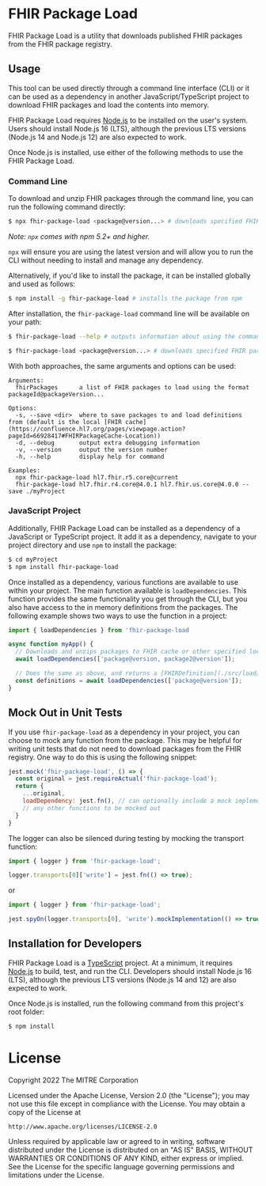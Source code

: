 # FHIR Package Load

FHIR Package Load is a utility that downloads published FHIR packages from the FHIR package registry.

## Usage

This tool can be used directly through a command line interface (CLI) or it can be used as a dependency in another JavaScript/TypeScript project to download FHIR packages and load the contents into memory.

FHIR Package Load requires [Node.js](https://nodejs.org/) to be installed on the user's system. Users should install Node.js 16 (LTS), although the previous LTS versions (Node.js 14 and Node.js 12) are also expected to work.

Once Node.js is installed, use either of the following methods to use the FHIR Package Load.

### Command Line

To download and unzip FHIR packages through the command line, you can run the following command directly:

```sh
$ npx fhir-package-load <package@version...> # downloads specified FHIR packages
```

_Note: `npx` comes with npm 5.2+ and higher._

`npx` will ensure you are using the latest version and will allow you to run the CLI without needing to install and manage any dependency.

Alternatively, if you'd like to install the package, it can be installed globally and used as follows:

```sh
$ npm install -g fhir-package-load # installs the package from npm
```

After installation, the `fhir-package-load` command line will be available on your path:

```sh
$ fhir-package-load --help # outputs information about using the command line

$ fhir-package-load <package@version...> # downloads specified FHIR packages
```

With both approaches, the same arguments and options can be used:

```
Arguments:
  fhirPackages      a list of FHIR packages to load using the format packageId@packageVersion...

Options:
  -s, --save <dir>  where to save packages to and load definitions from (default is the local [FHIR cache](https://confluence.hl7.org/pages/viewpage.action?pageId=66928417#FHIRPackageCache-Location))
  -d, --debug       output extra debugging information
  -v, --version     output the version number
  -h, --help        display help for command

Examples:
  npx fhir-package-load hl7.fhir.r5.core@current
  fhir-package-load hl7.fhir.r4.core@4.0.1 hl7.fhir.us.core@4.0.0 --save ./myProject
```

### JavaScript Project

Additionally, FHIR Package Load can be installed as a dependency of a JavaScript or TypeScript project. It add it as a dependency, navigate to your project directory and use `npm` to install the package:

```sh
$ cd myProject
$ npm install fhir-package-load
```

Once installed as a dependency, various functions are available to use within your project. The main function available is `loadDependencies`. This function provides the same functionality you get through the CLI, but you also have access to the in memory definitions from the packages. The following example shows two ways to use the function in a project:

```javascript
import { loadDependencies } from 'fhir-package-load

async function myApp() {
  // Downloads and unzips packages to FHIR cache or other specified location (if not already present)
  await loadDependencies(['package@version, package2@version']);

  // Does the same as above, and returns a [FHIRDefinition](./src/load/FHIRDefinitions.ts) class, which allows access to each definition in the specified packages
  const definitions = await loadDependencies(['package@version']);
}
```

## Mock Out in Unit Tests

If you use `fhir-package-load` as a dependency in your project, you can choose to mock any function from the package. This may be helpful for writing unit tests that do not need to download packages from the FHIR registry. One way to do this is using the following snippet:

```javascript
jest.mock('fhir-package-load', () => {
  const original = jest.requireActual('fhir-package-load');
  return {
    ...original,
    loadDependency: jest.fn(), // can optionally include a mock implementation
    // any other functions to be mocked out
  }
}
```

The logger can also be silenced during testing by mocking the transport function:

```javascript
import { logger } from 'fhir-package-load';

logger.transports[0]['write'] = jest.fn(() => true);
```

or

```javascript
import { logger } from 'fhir-package-load';

jest.spyOn(logger.transports[0], 'write').mockImplementation(() => true);
```

## Installation for Developers

FHIR Package Load is a [TypeScript](https://www.typescriptlang.org/) project. At a minimum, it requires [Node.js](https://nodejs.org/) to build, test, and run the CLI. Developers should install Node.js 16 (LTS), although the previous LTS versions (Node.js 14 and 12) are also expected to work.

Once Node.js is installed, run the following command from this project's root folder:

```sh
$ npm install
```

# License

Copyright 2022 The MITRE Corporation

Licensed under the Apache License, Version 2.0 (the "License");
you may not use this file except in compliance with the License.
You may obtain a copy of the License at

    http://www.apache.org/licenses/LICENSE-2.0

Unless required by applicable law or agreed to in writing, software
distributed under the License is distributed on an "AS IS" BASIS,
WITHOUT WARRANTIES OR CONDITIONS OF ANY KIND, either express or implied.
See the License for the specific language governing permissions and
limitations under the License.
